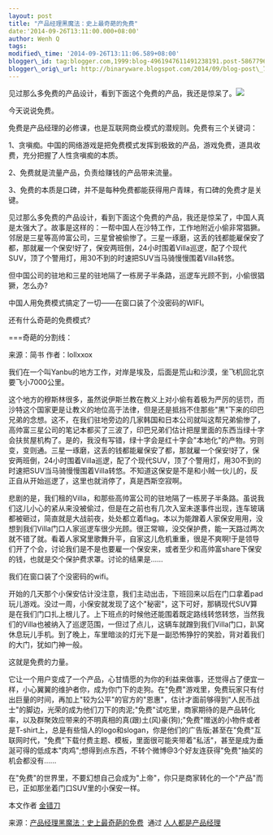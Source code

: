 ```yaml
--- 
layout: post 
title: "产品经理黑魔法：史上最奇葩的免费" 
date:'2014-09-26T13:11:00.000+08:00' 
author: Wenh Q
tags:
modified\_time: '2014-09-26T13:11:06.589+08:00' 
blogger\_id: tag:blogger.com,1999:blog-4961947611491238191.post-5867796962193843227
blogger\_orig\_url: http://binaryware.blogspot.com/2014/09/blog-post\_73.html
---
```

见过那么多免费的产品设计，看到下面这个免费的产品，我还是惊呆了。![](https://images-blogger-opensocial.googleusercontent.com/gadgets/proxy?url=http%3A%2F%2Fimage.woshipm.com%2Fwp-files%2F2014%2F09%2Fe3a3052e6d6dbb4553ca9d8cae15fe83.jpg&container=blogger&gadget=a&rewriteMime=image%2F*)



今天说说免费。



免费是产品经理的必修课，也是互联网商业模式的潜规则。免费有三个关键词：



1、贪嗔痴。中国的网络游戏是把免费模式发挥到极致的产品，游戏免费，道具收费，充分把握了人性贪嗔痴的本质。



2、免费就是流量产品，负责给赚钱的产品带来流量。



3、免费的本质是口碑，并不是每种免费都能获得用户青睐，有口碑的免费才是关键。



见过那么多免费的产品设计，看到下面这个免费的产品，我还是惊呆了，中国人真是太强大了。故事是这样的：一帮中国人在沙特工作，工作地附近小偷非常猖獗。邻居是三星等高帅富公司，三星曾被偷惨了。三星一琢磨，这丢的钱都能雇保安了都，那就雇一个保安!好了，保安两班倒，24小时围着Villa巡逻，配了个现代SUV，顶了个警用灯，用30不到的时速把SUV当马骑慢慢围着Villa转悠。



但中国公司的驻地和三星的驻地隔了一栋房子半条路，巡逻车光顾不到，小偷很猖獗，怎么办?



中国人用免费模式搞定了一切——在窗口装了个没密码的WIFI。



还有什么奇葩的免费模式?



===奇葩的分割线：



来源：简书 作者：lollxxox



我们在一个叫Yanbu的地方工作，对岸是埃及，后面是荒山和沙漠，坐飞机回北京要飞小7000公里。



这个地方的穆斯林很多，虽然说伊斯兰教在教义上对小偷有着极为严厉的惩罚，而沙特这个国家更是让教义的地位高于法律，但是还是抵挡不住那些"黑"下来的印巴兄弟的念想。这不，在我们驻地旁边的几家韩国和日本公司就叫这帮兄弟偷惨了，高帅富三星公司的笔记本都买了三波了，印巴兄弟们估计把屋里面的东西当绿十字会扶贫屋机构了。是的，我没有写错，绿十字会是红十字会"本地化"的产物。穷则变，变则通。三星一琢磨，这丢的钱都能雇保安了都，那就雇一个保安!好了，保安两班倒，24小时围着Villa巡逻，配了个现代SUV，顶了个警用灯，用30不到的时速把SUV当马骑慢慢围着Villa转悠。不知道这保安是不是和小贼一伙儿的，反正自从开始巡逻了，这里也就消停了，真是西斯空寂啊。



悲剧的是，我们租的Villa，和那些高帅富公司的驻地隔了一栋房子半条路。虽说我们这儿小心的紧从来没被偷过，但是在之前也有几次入室未遂事件出现，连车玻璃都被砸过，简直就是大战前夜，处处都立着flag。本以为能蹭着人家保安用用，没想到我们Villa门口人家巡逻车很少光顾。很正常嘛，没交保护费，能一天路过两次就不错了就。看着人家窝里歌舞升平，自家这儿危机重重，很是不爽啊!于是领导们开了个会，讨论我们是不是也要雇一个保安来，或者至少和高帅富share下保安的钱，也就是交个保护费求罩。讨论的结果是……



我们在窗口装了个没密码的wifi。



开始的几天那个小保安估计没注意，我们主动出击，下班回来以后在门口拿着pad玩儿游戏。没过一周，小保安就发现了这个"秘密"，这下可好，那辆现代SUV算是在我们门口扎上根儿了。上下班点的时候他还能围着既定路线转悠转悠，当然我们的Villa也被纳入了巡逻范围，一但过了点儿，这辆车就蹭到我们Villa门口，趴窝休息玩儿手机。到了晚上，车里暗淡的灯光下是一副恐怖狰狞的笑脸，背对着我们的大门，犹如门神一般。



这就是免费的力量。



它让一个用户变成了一个产品，心甘情愿的为你的利益来做事，还觉得占了便宜一样，小心翼翼的维护者你，成为你门下的走狗。在"免费"游戏里，免费玩家只有付出巨量的时间，再加上"较为公平"的官方的"恩惠"，估计才面前够得到"人民币战士"的脚边，光荣的成为他们刀下的肉泥;"免费"试吃里，商家期待的是产品转化率，以及群聚效应带来的不明真相的真(跟)土(风)豪(狗);"免费"赠送的小物件或者是T-shirt上，总是有些恼人的logo和slogan，你是他们的广告版;甚至在"免费"互联网时代，"免费"下载付费主题、模板，里面很可能夹带着"私活"，甚至是成为垂涎可得的低成本"肉鸡";想得到点东西，不转个微博@3个好友连获得"免费"抽奖的机会都没有……



在"免费"的世界里，不要幻想自己会成为"上帝"，你只是商家转化的一个"产品"而已，正如那坐着门口SUV里的小保安一样。



本文作者 [金错刀](http://blog.sina.com.cn/s/blog_53bfd67a0102uzr4.html)
<div>




</div>

<div>

来源：[产品经理黑魔法：史上最奇葩的免费](http://www.woshipm.com/pmd/106989.html)  通过 [人人都是产品经理](http://www.woshipm.com/)

</div>
